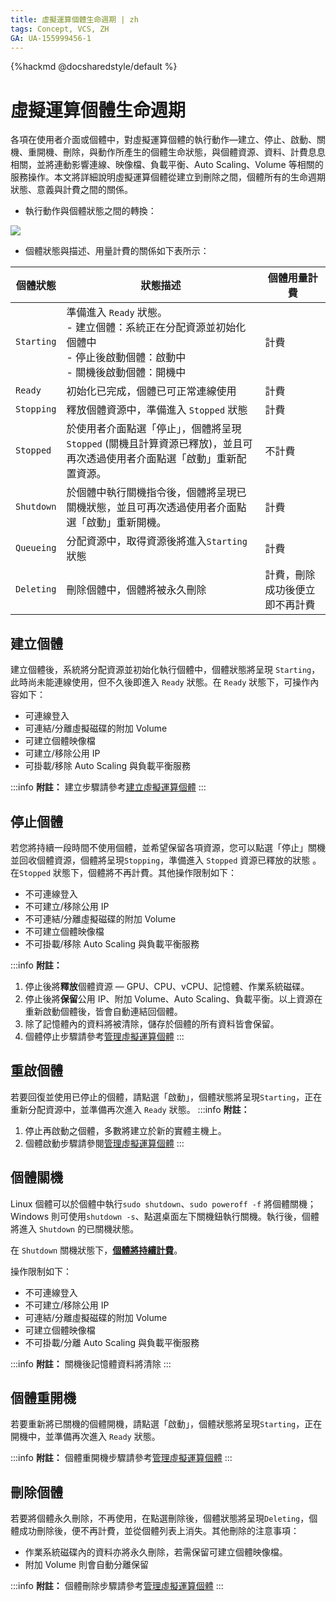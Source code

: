 ```yaml
---
title: 虛擬運算個體生命週期 | zh
tags: Concept, VCS, ZH
GA: UA-155999456-1
---
```


{%hackmd @docsharedstyle/default %}

# 虛擬運算個體生命週期

各項在使用者介面或個體中，對虛擬運算個體的執行動作—建立、停止、啟動、關機、重開機、刪除，與動作所產生的個體生命狀態，與個體資源、資料、計費息息相關，並將連動影響連線、映像檔、負載平衡、Auto Scaling、Volume 等相關的服務操作。本文將詳細說明虛擬運算個體從建立到刪除之間，個體所有的生命週期狀態、意義與計費之間的關係。


- 執行動作與個體狀態之間的轉換：


![](https://cos.twcc.ai/SYS-MANUAL/uploads/upload_93c46993c1a7793e1017166b5ace1304.png)




- 個體狀態與描述、用量計費的關係如下表所示：

| 個體狀態 | 狀態描述 |個體用量計費 | 
| -------- | -------- | -------- |
| `Starting`     |準備進入 `Ready` 狀態。<br> - 建立個體：系統正在分配資源並初始化個體中<br> - 停止後啟動個體：啟動中 <br> - 關機後啟動個體：開機中| 計費     | 
| `Ready`     | 初始化已完成，個體已可正常連線使用|計費     | 
| `Stopping`   |釋放個體資源中，準備進入 `Stopped` 狀態| 計費    | 
| `Stopped`    |於使用者介面點選「停止」，個體將呈現 `Stopped` (關機且計算資源已釋放)，並且可再次透過使用者介面點選「啟動」重新配置資源。 | 不計費|
| `Shutdown`    |於個體中執行關機指令後，個體將呈現已關機狀態，並且可再次透過使用者介面點選「啟動」重新開機。| 計費| 
| `Queueing`     | 分配資源中，取得資源後將進入`Starting` 狀態|計費    | 
| `Deleting`     | 刪除個體中，個體將被永久刪除|計費，刪除成功後便立即不再計費    | 

## 建立個體

建立個體後，系統將分配資源並初始化執行個體中，個體狀態將呈現 `Starting`，此時尚未能連線使用，但不久後即進入 `Ready` 狀態。在 `Ready` 狀態下，可操作內容如下：

- 可連線登入
- 可連結/分離虛擬磁碟的附加 Volume
- 可建立個體映像檔
- 可建立/移除公用 IP
- 可掛載/移除 Auto Scaling 與負載平衡服務

:::info
<i class="fa fa-paperclip fa-20" aria-hidden="true"></i> **附註：** 建立步驟請參考[<ins>建立虛擬運算個體</ins>](https://www.twcc.ai/doc?page=vm#%E5%BB%BA%E7%AB%8B%E8%99%9B%E6%93%AC%E9%81%8B%E7%AE%97%E5%80%8B%E9%AB%94)
:::

## 停止個體

若您將持續一段時間不使用個體，並希望保留各項資源，您可以點選「停止」關機並回收個體資源，個體將呈現`Stopping`，準備進入 `Stopped` 資源已釋放的狀態 。在`Stopped` 狀態下，個體將不再計費。其他操作限制如下：

- 不可連線登入
- 不可建立/移除公用 IP
- 不可連結/分離虛擬磁碟的附加 Volume
- 不可建立個體映像檔
- 不可掛載/移除 Auto Scaling 與負載平衡服務

:::info
<i class="fa fa-paperclip fa-20" aria-hidden="true"></i> **附註：**  
1. 停止後將**釋放**個體資源 — GPU、CPU、vCPU、記憶體、作業系統磁碟。
2. 停止後將**保留**公用 IP、附加 Volume、Auto Scaling、負載平衡。以上資源在重新啟動個體後，皆會自動連結回個體。
3. 除了記憶體內的資料將被清除，儲存於個體的所有資料皆會保留。
4. 個體停止步驟請參考[<ins>管理虛擬運算個體</ins>](https://www.twcc.ai/doc?page=vm#%E8%99%9B%E6%93%AC%E9%81%8B%E7%AE%97%E5%80%8B%E9%AB%94%E7%AE%A1%E7%90%86)
:::


## 重啟個體

若要回復並使用已停止的個體，請點選「啟動」，個體狀態將呈現`Starting`，正在重新分配資源中，並準備再次進入 `Ready` 狀態。
:::info
<i class="fa fa-paperclip fa-20" aria-hidden="true"></i> **附註：**  
1. 停止再啟動之個體，多數將建立於新的實體主機上。
2. 個體啟動步驟請參閱[<ins>管理虛擬運算個體</ins>](https://www.twcc.ai/doc?page=vm#%E8%99%9B%E6%93%AC%E9%81%8B%E7%AE%97%E5%80%8B%E9%AB%94%E7%AE%A1%E7%90%86)
:::


## 個體關機

Linux 個體可以於個體中執行`sudo shutdown`、`sudo poweroff -f` 將個體關機；Windows 則可使用`shutdown -s`、點選桌面左下關機鈕執行關機。執行後，個體將進入 `Shutdown` 的已關機狀態。

在 `Shutdown` 關機狀態下，<ins>**個體將持續計費**</ins>。

操作限制如下：

- 不可連線登入
- 不可建立/移除公用 IP
- 可連結/分離虛擬磁碟的附加 Volume
- 可建立個體映像檔
- 不可掛載/分離 Auto Scaling 與負載平衡服務

:::info
<i class="fa fa-paperclip fa-20" aria-hidden="true"></i> **附註：** 關機後記憶體資料將清除
:::

## 個體重開機

若要重新將已關機的個體開機，請點選「啟動」，個體狀態將呈現`Starting`，正在開機中，並準備再次進入 `Ready` 狀態。

:::info
<i class="fa fa-paperclip fa-20" aria-hidden="true"></i> **附註：**  個體重開機步驟請參考[<ins>管理虛擬運算個體</ins>](https://www.twcc.ai/doc?page=vm#%E8%99%9B%E6%93%AC%E9%81%8B%E7%AE%97%E5%80%8B%E9%AB%94%E7%AE%A1%E7%90%86)
:::

## 刪除個體

若要將個體永久刪除，不再使用，在點選刪除後，個體狀態將呈現`Deleting`，個體成功刪除後，便不再計費，並從個體列表上消失。其他刪除的注意事項：
- 作業系統磁碟內的資料亦將永久刪除，若需保留可建立個體映像檔。
- 附加 Volume 則會自動分離保留

:::info
<i class="fa fa-paperclip fa-20" aria-hidden="true"></i> **附註：**  個體刪除步驟請參考[<ins>管理虛擬運算個體</ins>](https://www.twcc.ai/doc?page=vm#%E8%99%9B%E6%93%AC%E9%81%8B%E7%AE%97%E5%80%8B%E9%AB%94%E7%AE%A1%E7%90%86)
:::